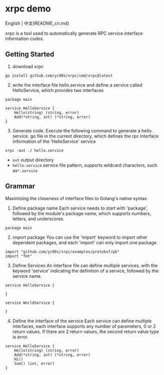 # xrpc demo
English | 中文(README_cn.md)

xrpc is a tool used to automatically generate RPC service interface information codes.

## Getting Started
1. download xrpc
```git
go install github.com/yc90s/xrpc/cmd/xrpc@latest
```

2. write the interface file hello.service and define a service called HelloService, which provides two interfaces
```
package main

service HelloService {
    Hello(string) (string, error)
    Add(*string, int) (*string, error)
}
```

3. Generate code. Execute the following command to generate a hello. service. go file in the current directory, which defines the rpc interface information of the 'HelloService' service
```
xrpc -out ./ hello.service
```
* `out` output directory
* `hello.service` service file pattern, supports wildcard characters, such as`*.service`

## Grammar
Maximizing the closeness of interface files to Golang's native syntax.

1. Define package name
Each service needs to start with 'package', followed by the module's package name, which supports numbers, letters, and underscores.
```
package main
```

2. import package
You can use the 'import' keyword to import other dependent packages, and each 'import' can only import one package.
```
import "github.com/yc90s/xrpc/examples/protobuf/pb"
import "fmt"
```

3. Define Services
An interface file can define multiple services, with the keyword 'service' indicating the definition of a service, followed by the service name.
```
service HelloService {

}

service WorldService {

}
```

4. Define the interface of the service
Each service can define multiple interfaces, each interface supports any number of parameters, 0 or 2 return values. If there are 2 return values, the second return value type is error.
```
service HelloService {
    Hello(string) (string, error)
    Add(*string, int) (*string, error)
    Hi()
    Sum() (int, error)
}
```